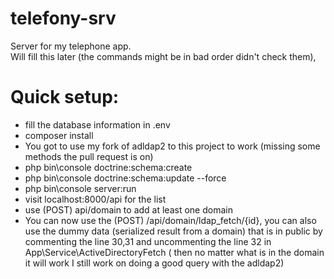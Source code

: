 # telefony-srv
Server for my telephone app.  
Will fill this later (the commands might be in bad order didn't check them),  

Quick setup:  
=====
 * fill the database information in .env  
 * composer install  
 * You got to use my fork of adldap2 to this project to work (missing some methods the pull request is on)  
 * php bin\console doctrine:schema:create  
 * php bin\console doctrine:schema:update --force  
 * php bin\console server:run  
 * visit localhost:8000/api for the list 
 * use (POST) api/domain to add at least one domain 
 * You can now use the (POST) /api/domain/ldap_fetch/{id}, you can also use the dummy data (serialized result from a domain) that is in public by commenting the line 30,31 and uncommenting the line 32 in  App\Service\ActiveDirectoryFetch ( then no matter what is in the domain it will work I still work on doing a good query with the adldap2) 
